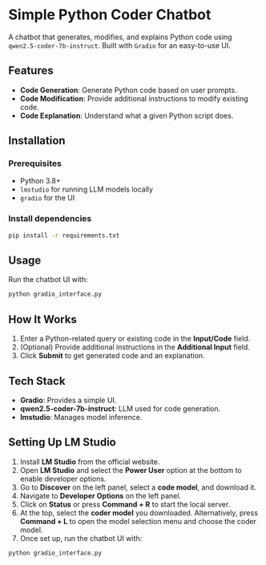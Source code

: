 

# Simple Python Coder Chatbot

A chatbot that generates, modifies, and explains Python code using `qwen2.5-coder-7b-instruct`. Built with `Gradio` for an easy-to-use UI.

## Features

- **Code Generation**: Generate Python code based on user prompts.
- **Code Modification**: Provide additional instructions to modify existing code.
- **Code Explanation**: Understand what a given Python script does.

## Installation

### Prerequisites

- Python 3.8+
- `lmstudio` for running LLM models locally
- `gradio` for the UI

### Install dependencies

```bash
pip install -r requirements.txt
```

## Usage

Run the chatbot UI with:

```bash
python gradio_interface.py
```

## How It Works

1. Enter a Python-related query or existing code in the **Input/Code** field.
2. (Optional) Provide additional instructions in the **Additional Input** field.
3. Click **Submit** to get generated code and an explanation.

## Tech Stack

- **Gradio**: Provides a simple UI.
- **qwen2.5-coder-7b-instruct**: LLM used for code generation.
- **lmstudio**: Manages model inference.

## Setting Up LM Studio

1. Install **LM Studio** from the official website.
2. Open **LM Studio** and select the **Power User** option at the bottom to enable developer options.
3. Go to **Discover** on the left panel, select a **code model**, and download it.
4. Navigate to **Developer Options** on the left panel.
5. Click on **Status** or press **Command + R** to start the local server.
6. At the top, select the **coder model** you downloaded. Alternatively, press **Command + L** to open the model selection menu and choose the coder model.
7. Once set up, run the chatbot UI with:

```bash
python gradio_interface.py
```

